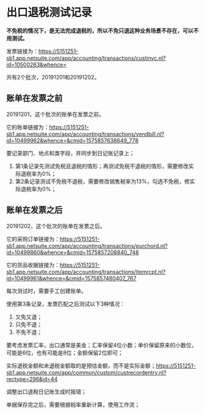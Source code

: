 # 出口退税测试记录

**不免税的情况下，是无法完成退税的，所以不免只退这种业务场景不存在，可以不用测试。**

发票链接为：https://5151251-sb1.app.netsuite.com/app/accounting/transactions/custinvc.nl?id=10500263&whence=

共有2个批次，20191201和20191202。

## 账单在发票之前

20191201，这个批次的账单在发票之前。

它的账单链接为：https://5151251-sb1.app.netsuite.com/app/accounting/transactions/vendbill.nl?id=10499962&whence=&cmid=1575857638649_778

要记录部门、地点和类字段，并同步到日记账记录上；

1. 第1条记录先测试免税且退税的情形；再测试免税不退税的情形，需要修改实际退税率为0%；
2. 第2条记录测试不免税不退税，需要修改销售税率为13%，勾选不免税，修实际退税率为0%；

## 账单在发票之后

20191202，这个批次的账单在发票之后。

它的采购订单链接为：https://5151251-sb1.app.netsuite.com/app/accounting/transactions/purchord.nl?id=10499860&whence=&cmid=1575857208840_748

它的货品收据链接为：https://5151251-sb1.app.netsuite.com/app/accounting/transactions/itemrcpt.nl?id=10499961&whence=&cmid=1575857480407_767

每次测试时，需要手工创建账单。

使用第3条记录，发票匹配之后测试以下3种情况：

1. 又免又退；
2. 只免不退；
3. 不免不退；



要考虑发票汇率，出口通常是美金；汇率保留4位小数；单价保留原来的小数位，可能是6位，也有可能是8位；金额保留2位即可；

实际退税金额和未退税金额取的是预估金额，而不是实际金额；https://5151251-sb1.app.netsuite.com/app/common/custom/custrecordentry.nl?rectype=296&id=44

调整出口退税日记账生成时报错；

单据保存完之后，需要根据税率重新计算，使用工作流；